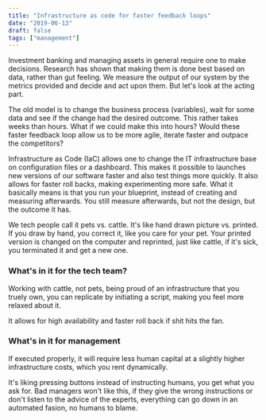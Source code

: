 ```yaml
---
title: "Infrastructure as code for faster feedback loops"
date: "2019-06-13"
draft: false
tags: ["management"]
---
```


Investment banking and managing assets in general require one to make decisions.
Research has shown that making them is done best based on data,
rather than gut feeling.
We measure the output of our system by the metrics provided
and decide and act upon them.
But let's look at the acting part.

The old model is to change the business process (variables),
wait for some data and see if the change had the desired outcome.
This rather takes weeks than hours.
What if we could make this into hours?
Would these faster feedback loop allow us to be more agile,
iterate faster and outpace the competitors?

Infrastructure as Code (IaC) allows one to change the IT infrastructure base on configuration files
or a dashboard.
This makes it possible to launches new versions of our software faster
and also test things more quickly.
It also allows for faster roll backs,
making experimenting more safe.
What it basically means is that you run your blueprint,
instead of creating and measuring afterwards.
You still measure afterwards,
but not the design,
but the outcome it has.

We tech people call it pets vs. cattle.
It's like hand drawn picture vs. printed.
If you draw by hand, you correct it, like you care for your pet.
Your printed version is changed on the computer and reprinted,
just like cattle, if it's sick, you terminated it and get a new one.

### What's in it for the tech team?

Working with cattle, not pets,
being proud of an infrastructure that you truely own,
you can replicate by initiating a script,
making you feel more relaxed about it.

It allows for high availability and faster roll back
if shit hits the fan.

### What's in it for management

If executed properly,
it will require less human capital at a slightly higher infrastructure costs,
which you rent dynamically.

It's liking pressing buttons instead of instructing humans,
you get what you ask for.
Bad managers won't like this, if they give the wrong instructions
or don't listen to the advice of the experts,
everything can go down in an automated fasion,
no humans to blame.

